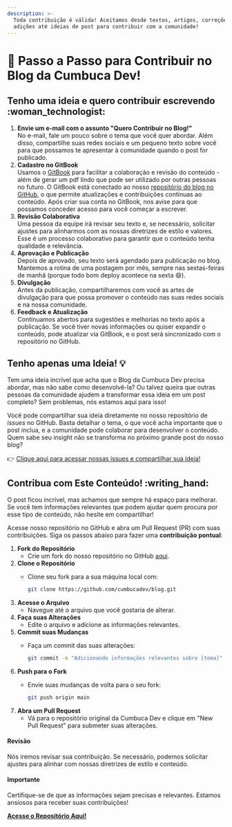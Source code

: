 ```yaml
---
description: >-
  Toda contribuição é válida! Aceitamos desde textos, artigos, correções e
  adições até ideias de post para contribuir com a comunidade!
---
```


# 👣 Passo a Passo para Contribuir no Blog da Cumbuca Dev!

## Tenho uma ideia e quero contribuir escrevendo :woman\_technologist:

1. **Envie um e-mail com o assunto "Quero Contribuir no Blog!"**\
   No e-mail, fale um pouco sobre o tema que você quer abordar. Além disso, compartilhe suas redes sociais e um pequeno texto sobre você para que possamos te apresentar à comunidade quando o post for publicado.
2. **Cadastro no GitBook**\
   Usamos o [GitBook](https://www.gitbook.com) para facilitar a colaboração e revisão do conteúdo - além de gerar um pdf lindo que pode ser utilizado por outras pessoas no futuro. O GitBook está conectado ao nosso [repositório do blog no GitHub](https://github.com/cumbucadev/blog), o que permite atualizações e contribuições contínuas ao conteúdo. Após criar sua conta no GitBook, nos avise para que possamos conceder acesso para você começar a escrever.
3. **Revisão Colaborativa**\
   Uma pessoa da equipe irá revisar seu texto e, se necessário, solicitar ajustes para alinharmos com as nossas diretrizes de estilo e valores. Esse é um processo colaborativo para garantir que o conteúdo tenha qualidade e relevância.
4. **Aprovação e Publicação**\
   Depois de aprovado, seu texto será agendado para publicação no blog. Mantemos a rotina de uma postagem por mês, sempre nas sextas-feiras de manhã (porque todo bom deploy acontece na sexta 😄).
5. **Divulgação**\
   Antes da publicação, compartilharemos com você as artes de divulgação para que possa promover o conteúdo nas suas redes sociais e na nossa comunidade.
6. **Feedback e Atualização**\
   Continuamos abertos para sugestões e melhorias no texto após a publicação. Se você tiver novas informações ou quiser expandir o conteúdo, pode atualizar via GitBook, e o post será sincronizado com o repositório no GitHub.



## Tenho apenas uma Ideia! 💡

Tem uma ideia incrível que acha que o Blog da Cumbuca Dev precisa abordar, mas não sabe como desenvolvê-la? Ou talvez queira que outras pessoas da comunidade ajudem a transformar essa ideia em um post completo? Sem problemas, nós estamos aqui para isso!

Você pode compartilhar sua ideia diretamente no nosso repositório de _issues_ no GitHub. Basta detalhar o tema, o que você acha importante que o post inclua, e a comunidade pode colaborar para desenvolver o conteúdo. Quem sabe seu insight não se transforma no próximo grande post do nosso blog?

👉 [Clique aqui para acessar nossas issues e compartilhar sua ideia!](https://github.com/cumbucadev/blog/issues)



## Contribua com Este Conteúdo! :writing\_hand:

O post ficou incrível, mas achamos que sempre há espaço para melhorar. Se você tem informações relevantes que podem ajudar quem procura por esse tipo de conteúdo, não hesite em compartilhar!

Acesse nosso repositório no GitHub e abra um Pull Request (PR) com suas contribuições. Siga os passos abaixo para fazer uma **contribuição pontual**:

1. **Fork do Repositório**
   * Crie um fork do nosso repositório no GitHub [aqui](https://github.com/cumbucadev/blog).
2. **Clone o Repositório**
   *   Clone seu fork para a sua máquina local com:

       ```bash
       git clone https://github.com/cumbucadev/blog.git
       ```
3. **Acesse o Arquivo**
   * Navegue até o arquivo que você gostaria de alterar.
4. **Faça suas Alterações**
   * Edite o arquivo e adicione as informações relevantes.
5. **Commit suas Mudanças**
   *   Faça um commit das suas alterações:

       ```bash
       git commit -m "Adicionando informações relevantes sobre [tema]"
       ```
6. **Push para o Fork**
   *   Envie suas mudanças de volta para o seu fork:

       ```bash
       git push origin main
       ```
7. **Abra um Pull Request**
   * Vá para o repositório original da Cumbuca Dev e clique em "New Pull Request" para submeter suas alterações.

#### Revisão

Nós iremos revisar sua contribuição. Se necessário, podemos solicitar ajustes para alinhar com nossas diretrizes de estilo e conteúdo.

#### Importante

Certifique-se de que as informações sejam precisas e relevantes. Estamos ansiosos para receber suas contribuições!

[**Acesse o Repositório Aqui!**](https://github.com/cumbucadev/blog)

